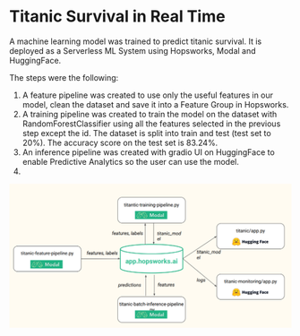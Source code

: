 # Titanic Survival in Real Time
A machine learning model was trained to predict titanic survival. It is deployed as a Serverless ML System using Hopsworks, Modal and HuggingFace.

The steps were the following:
1. A feature pipeline was created to use only the useful features in our model, clean the dataset and save it into a Feature Group in Hopsworks.
2. A training pipeline was created to train the model on the dataset with RandomForestClassifier using all the features selected in the previous step except the id. The dataset is split into train and test (test set to 20%). The accuracy score on the test set is 83.24%.
3. An inference pipeline was created with gradio UI on HuggingFace to enable Predictive Analytics so the user can use the model.
4. 


![image_system](./images/system.png)
